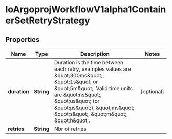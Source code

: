 
# IoArgoprojWorkflowV1alpha1ContainerSetRetryStrategy

## Properties
Name | Type | Description | Notes
------------ | ------------- | ------------- | -------------
**duration** | **String** | Duration is the time between each retry, examples values are \&quot;300ms\&quot;, \&quot;1s\&quot; or \&quot;5m\&quot;. Valid time units are \&quot;ns\&quot;, \&quot;us\&quot; (or \&quot;µs\&quot;), \&quot;ms\&quot;, \&quot;s\&quot;, \&quot;m\&quot;, \&quot;h\&quot;. |  [optional]
**retries** | **String** | Nbr of retries | 



